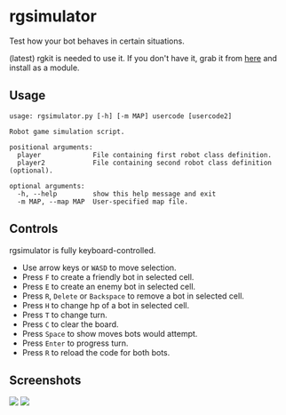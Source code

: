 rgsimulator
===========

Test how your bot behaves in certain situations. 

(latest) rgkit is needed to use it. If you don't have it, grab it from [here](https://github.com/WhiteHalmos/rgkit) and install as a module. 

Usage
----

    
    usage: rgsimulator.py [-h] [-m MAP] usercode [usercode2]
    
    Robot game simulation script.
    
    positional arguments:
      player             File containing first robot class definition.
      player2            File containing second robot class definition (optional).
    
    optional arguments:
      -h, --help         show this help message and exit
      -m MAP, --map MAP  User-specified map file.


Controls
----

rgsimulator is fully keyboard-controlled.

* Use arrow keys or `WASD` to move selection.
* Press `F` to create a friendly bot in selected cell. 
* Press `E` to create an enemy bot in selected cell. 
* Press `R`, `Delete` or `Backspace` to remove a bot in selected cell. 
* Press `H` to change hp of a bot in selected cell. 
* Press `T` to change turn.
* Press `C` to clear the board. 
* Press `Space` to show moves bots would attempt.
* Press `Enter` to progress turn. 
* Press `R` to reload the code for both bots. 

Screenshots
----

![](http://i.imgur.com/SNT2dUN.png)
![](http://i.imgur.com/RN8KntI.png)

